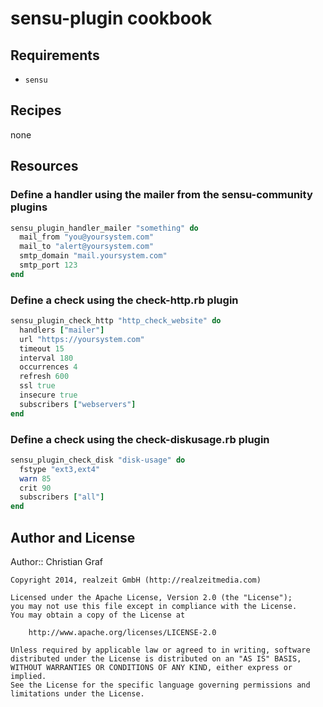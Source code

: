 # sensu-plugin cookbook

## Requirements

* `sensu`

## Recipes

none

## Resources

### Define a handler using the mailer from the sensu-community plugins

```ruby
sensu_plugin_handler_mailer "something" do
  mail_from "you@yoursystem.com"
  mail_to "alert@yoursystem.com"
  smtp_domain "mail.yoursystem.com"
  smtp_port 123
end
```

### Define a check using the check-http.rb plugin

```ruby
sensu_plugin_check_http "http_check_website" do
  handlers ["mailer"]
  url "https://yoursystem.com"
  timeout 15
  interval 180
  occurrences 4
  refresh 600
  ssl true
  insecure true
  subscribers ["webservers"]
end
```

### Define a check using the check-diskusage.rb plugin

```ruby
sensu_plugin_check_disk "disk-usage" do
  fstype "ext3,ext4"
  warn 85
  crit 90
  subscribers ["all"]
end
```

## Author and License

Author:: Christian Graf

```text
Copyright 2014, realzeit GmbH (http://realzeitmedia.com)

Licensed under the Apache License, Version 2.0 (the "License");
you may not use this file except in compliance with the License.
You may obtain a copy of the License at

    http://www.apache.org/licenses/LICENSE-2.0

Unless required by applicable law or agreed to in writing, software
distributed under the License is distributed on an "AS IS" BASIS,
WITHOUT WARRANTIES OR CONDITIONS OF ANY KIND, either express or implied.
See the License for the specific language governing permissions and
limitations under the License.
```
